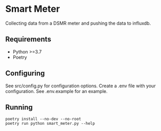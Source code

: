 # Smart Meter
Collecting data from a DSMR meter and pushing the data to influxdb.

## Requirements

* Python >=3.7
* Poetry

## Configuring
See src/config.py for configuration options. Create a .env file with your configuration. See .env.example for an example.

## Running

```
poetry install --no-dev --no-root
poetry run python smart_meter.py --help
```
